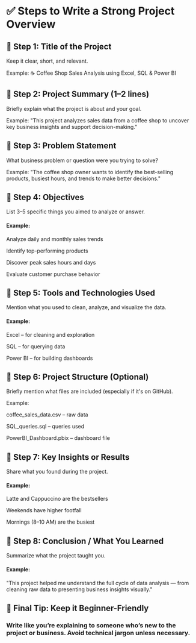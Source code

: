 # ✅ Steps to Write a Strong Project Overview
## 🧩 Step 1: Title of the Project
Keep it clear, short, and relevant.

Example: ☕ Coffee Shop Sales Analysis using Excel, SQL & Power BI

## 🧩 Step 2:  Project Summary (1–2 lines)
Briefly explain what the project is about and your goal.

Example:
"This project analyzes sales data from a coffee shop to uncover key business insights and support decision-making."

## 🧩 Step 3:  Problem Statement
What business problem or question were you trying to solve?

Example:
"The coffee shop owner wants to identify the best-selling products, busiest hours, and trends to make better decisions."

## 🧩 Step 4:  Objectives
List 3–5 specific things you aimed to analyze or answer.

#### Example:

Analyze daily and monthly sales trends

Identify top-performing products

Discover peak sales hours and days

Evaluate customer purchase behavior

## 🧩 Step 5:  Tools and Technologies Used
Mention what you used to clean, analyze, and visualize the data.

#### Example:

Excel – for cleaning and exploration

SQL – for querying data

Power BI – for building dashboards

## 🧩 Step 6:  Project Structure (Optional)
Briefly mention what files are included (especially if it's on GitHub).

Example:

coffee_sales_data.csv – raw data

SQL_queries.sql – queries used

PowerBI_Dashboard.pbix – dashboard file

## 🧩 Step 7:  Key Insights or Results
Share what you found during the project.

#### Example:

Latte and Cappuccino are the bestsellers

Weekends have higher footfall

Mornings (8–10 AM) are the busiest

## 🧩 Step 8:  Conclusion / What You Learned
Summarize what the project taught you.

#### Example:
"This project helped me understand the full cycle of data analysis — from cleaning raw data to presenting business insights visually."

## 📌 Final Tip: Keep it Beginner-Friendly
###   Write like you’re explaining to someone who’s new to the project or business. Avoid technical jargon unless necessary.

#
